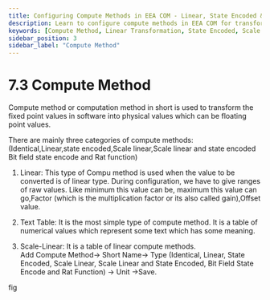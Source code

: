 ```yaml
---
title: Configuring Compute Methods in EEA COM - Linear, State Encoded & Scale-Linear Transformations
description: Learn to configure compute methods in EEA COM for transforming raw ECU data into physical values. Explore types like Identical, Linear, State Encoded, Scale Linear, and Bit Field State Encode. Customize the conversion process to improve ECU communication and processing.
keywords: [Compute Method, Linear Transformation, State Encoded, Scale Linear, Bit Field State Encode, AUTOSAR, EEA COM, ECU Data Conversion, Raw to Physical Values]
sidebar_position: 3
sidebar_label: "Compute Method"
---
```


# 7.3 Compute Method

Compute method or computation method in short is used to transform the fixed point values in software into physical values which can be floating point values.

There are mainly three categories of compute methods:
(Identical,Linear,state encoded,Scale linear,Scale linear and state encoded Bit field state encode and Rat function)
1. Linear: This type of Compu method is used when the value to be converted is of linear type. During configuration, we have to give ranges of raw values. Like minimum this value can be, maximum this value can go,Factor (which is the multiplication factor or its also called gain),Offset value.
   
2. Text Table: It is the most simple type of compute method. It is a table of numerical values which represent some text which has some meaning.

3. Scale-Linear: It is a table of linear compute methods.  
Add Compute Method→ Short Name→ Type (Identical, Linear, State Encoded, Scale Linear, Scale Linear and State Encoded, Bit Field State Encode and Rat Function) → Unit →Save.

fig

